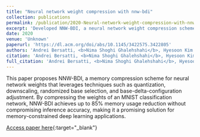 ```yaml
---
title: "Neural network weight compression with nnw-bdi"
collection: publications
permalink: /publication/2020-Neural-network-weight-compression-with-nnw-bdi
excerpt: 'Developed NNW-BDI, a neural network weight compression scheme that reduces memory usage by up to 85% without sacrificing inference accuracy on an MNIST classification task.'
date: 2020
venue: 'Unknown'
paperurl: 'https://dl.acm.org/doi/abs/10.1145/3422575.3422805'
authors: 'Andrei Bersatti, <b>Nima Shoghi Ghalehshahi</b>, Hyesoon Kim'
citation: 'Andrei Bersatti, <b>Nima Shoghi Ghalehshahi</b>, Hyesoon Kim, Proceedings of the International Symposium on Memory Systems, 335-340, 2020'
full_citation: 'Andrei Bersatti, <b>Nima Shoghi Ghalehshahi</b>, Hyesoon Kim, Proceedings of the International Symposium on Memory Systems, 335-340, 2020'
---
```


This paper proposes NNW-BDI, a memory compression scheme for neural network weights that leverages techniques such as quantization, downscaling, randomized base selection, and base-delta-configuration adjustment. By compressing the weights of an MNIST classification network, NNW-BDI achieves up to 85% memory usage reduction without compromising inference accuracy, making it a promising solution for memory-constrained deep learning applications.

[Access paper here](https://dl.acm.org/doi/abs/10.1145/3422575.3422805){:target="_blank"}
